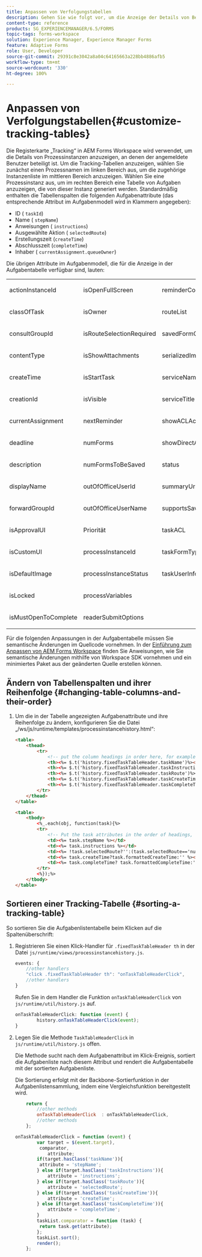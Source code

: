 ```yaml
---
title: Anpassen von Verfolgungstabellen
description: Gehen Sie wie folgt vor, um die Anzeige der Details von Benutzerprozessen in der Aufgabentabelle zu speichern, die auf der Registerkarte „Tracking“ in AEM Forms Workspace angezeigt wird.
content-type: reference
products: SG_EXPERIENCEMANAGER/6.5/FORMS
topic-tags: forms-workspace
solution: Experience Manager, Experience Manager Forms
feature: Adaptive Forms
role: User, Developer
source-git-commit: 29391c8e3042a8a04c64165663a228bb4886afb5
workflow-type: tm+mt
source-wordcount: '330'
ht-degree: 100%

---
```


# Anpassen von Verfolgungstabellen{#customize-tracking-tables}

Die Registerkarte „Tracking“ in AEM Forms Workspace wird verwendet, um die Details von Prozessinstanzen anzuzeigen, an denen der angemeldete Benutzer beteiligt ist. Um die Tracking-Tabellen anzuzeigen, wählen Sie zunächst einen Prozessnamen im linken Bereich aus, um die zugehörige Instanzenliste im mittleren Bereich anzuzeigen. Wählen Sie eine Prozessinstanz aus, um im rechten Bereich eine Tabelle von Aufgaben anzuzeigen, die von dieser Instanz generiert werden. Standardmäßig enthalten die Tabellenspalten die folgenden Aufgabenattribute (das entsprechende Attribut im Aufgabenmodell wird in Klammern angegeben):

* ID ( `taskId`)
* Name ( `stepName`)
* Anweisungen ( `instructions`)
* Ausgewählte Aktion ( `selectedRoute`)
* Erstellungszeit (`createTime`)
* Abschlusszeit (`completeTime`)
* Inhaber ( `currentAssignment.queueOwner`)

Die übrigen Attribute im Aufgabenmodell, die für die Anzeige in der Aufgabentabelle verfügbar sind, lauten:

<table>
 <tbody>
  <tr>
   <td><p>actionInstanceId</p> </td>
   <td><p>isOpenFullScreen</p> </td>
   <td><p>reminderCount</p> </td>
  </tr>
  <tr>
   <td><p>classOfTask</p> </td>
   <td><p>isOwner</p> </td>
   <td><p>routeList</p> </td>
  </tr>
  <tr>
   <td><p>consultGroupId</p> </td>
   <td><p>isRouteSelectionRequired</p> </td>
   <td><p>savedFormCount</p> </td>
  </tr>
  <tr>
   <td><p>contentType</p> </td>
   <td><p>isShowAttachments</p> </td>
   <td><p>serializedImageTicket</p> </td>
  </tr>
  <tr>
   <td><p>createTime</p> </td>
   <td><p>isStartTask</p> </td>
   <td><p>serviceName</p> </td>
  </tr>
  <tr>
   <td><p>creationId</p> </td>
   <td><p>isVisible</p> </td>
   <td><p>serviceTitle</p> </td>
  </tr>
  <tr>
   <td><p>currentAssignment</p> </td>
   <td><p>nextReminder</p> </td>
   <td><p>showACLActions</p> </td>
  </tr>
  <tr>
   <td><p>deadline</p> </td>
   <td><p>numForms</p> </td>
   <td><p>showDirectActions</p> </td>
  </tr>
  <tr>
   <td><p>description</p> </td>
   <td><p>numFormsToBeSaved</p> </td>
   <td><p>status</p> </td>
  </tr>
  <tr>
   <td><p>displayName</p> </td>
   <td><p>outOfOfficeUserId</p> </td>
   <td><p>summaryUrl</p> </td>
  </tr>
  <tr>
   <td><p>forwardGroupId</p> </td>
   <td><p>outOfOfficeUserName</p> </td>
   <td><p>supportsSave</p> </td>
  </tr>
  <tr>
   <td><p>isApprovalUI</p> </td>
   <td><p>Priorität</p> </td>
   <td><p>taskACL</p> </td>
  </tr>
  <tr>
   <td><p>isCustomUI</p> </td>
   <td><p>processInstanceId</p> </td>
   <td><p>taskFormType</p> </td>
  </tr>
  <tr>
   <td><p>isDefaultImage</p> </td>
   <td><p>processInstanceStatus</p> </td>
   <td><p>taskUserInfo</p> </td>
  </tr>
  <tr>
   <td><p>isLocked</p> </td>
   <td><p>processVariables</p> </td>
   <td> </td>
  </tr>
  <tr>
   <td><p>isMustOpenToComplete</p> </td>
   <td><p>readerSubmitOptions</p> </td>
   <td> </td>
  </tr>
 </tbody>
</table>

Für die folgenden Anpassungen in der Aufgabentabelle müssen Sie semantische Änderungen im Quellcode vornehmen. In der [Einführung zum Anpassen von AEM Forms Workspace](/help/forms/using/introduction-customizing-html-workspace.md) finden Sie Anweisungen, wie Sie semantische Änderungen mithilfe von Workspace SDK vornehmen und ein minimiertes Paket aus der geänderten Quelle erstellen können.

## Ändern von Tabellenspalten und ihrer Reihenfolge {#changing-table-columns-and-their-order}

1. Um die in der Tabelle angezeigten Aufgabenattribute und ihre Reihenfolge zu ändern, konfigurieren Sie die Datei „/ws/js/runtime/templates/processinstancehistory.html“:

   ```html
   <table>
       <thead>
           <tr>
               <!-- put the column headings in order here, for example-->
               <th><%= $.t('history.fixedTaskTableHeader.taskName')%></th>
               <th><%= $.t('history.fixedTaskTableHeader.taskInstructions')%></th>
               <th><%= $.t('history.fixedTaskTableHeader.taskRoute')%></th>
               <th><%= $.t('history.fixedTaskTableHeader.taskCreateTime')%></th>
               <th><%= $.t('history.fixedTaskTableHeader.taskCompleteTime')%></th>
           </tr>
       </thead>
   </table>
   ```

   ```html
   <table>
       <tbody>
           <%_.each(obj, function(task){%>
           <tr>
               <!-- Put the task attributes in the order of headings, for example, -->
               <td><%= task.stepName %></td>
               <td><%= task.instructions %></td>
               <td><%= !task.selectedRoute?'':(task.selectedRoute=='null'?'Default':task.selectedRoute) %></td>
               <td><%= task.createTime?task.formattedCreateTime:'' %></td>
               <td><%= task.completeTime? task.formattedCompleteTime:'' %></td>
           </tr>
           <%});%>
       </tbody>
   </table>
   ```

## Sortieren einer Tracking-Tabelle {#sorting-a-tracking-table}

So sortieren Sie die Aufgabenlistentabelle beim Klicken auf die Spaltenüberschrift:

1. Registrieren Sie einen Klick-Handler für `.fixedTaskTableHeader th` in der Datei `js/runtime/views/processinstancehistory.js`.

   ```javascript
   events: {
       //other handlers
       "click .fixedTaskTableHeader th": "onTaskTableHeaderClick",
       //other handlers
   }
   ```

   Rufen Sie in dem Handler die Funktion `onTaskTableHeaderClick` von `js/runtime/util/history.js` auf.

   ```javascript
   onTaskTableHeaderClick: function (event) {
           history.onTaskTableHeaderClick(event);
   }
   ```

1. Legen Sie die Methode `TaskTableHeaderClick` in `js/runtime/util/history.js` offen.

   Die Methode sucht nach dem Aufgabenattribut im Klick-Ereignis, sortiert die Aufgabenliste nach diesem Attribut und rendert die Aufgabentabelle mit der sortierten Aufgabenliste.

   Die Sortierung erfolgt mit der Backbone-Sortierfunktion in der Aufgabenlistensammlung, indem eine Vergleichsfunktion bereitgestellt wird.

   ```javascript
       return {
           //other methods
           onTaskTableHeaderClick  : onTaskTableHeaderClick,
           //other methods
       };
   ```

   ```javascript
   onTaskTableHeaderClick = function (event) {
           var target = $(event.target),
            comparator,
               attribute;
           if(target.hasClass('taskName')){
            attribute = 'stepName';
           } else if(target.hasClass('taskInstructions')){
               attribute = 'instructions';
           } else if(target.hasClass('taskRoute')){
               attribute = 'selectedRoute';
           } else if(target.hasClass('taskCreateTime')){
               attribute = 'createTime';
           } else if(target.hasClass('taskCompleteTime')){
               attribute = 'completeTime';
           }
           taskList.comparator = function (task) {
            return task.get(attribute);
           };
           taskList.sort();
           render();
       };
   ```

